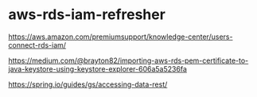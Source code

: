 # aws-rds-iam-refresher

https://aws.amazon.com/premiumsupport/knowledge-center/users-connect-rds-iam/

https://medium.com/@brayton82/importing-aws-rds-pem-certificate-to-java-keystore-using-keystore-explorer-606a5a5236fa

https://spring.io/guides/gs/accessing-data-rest/
